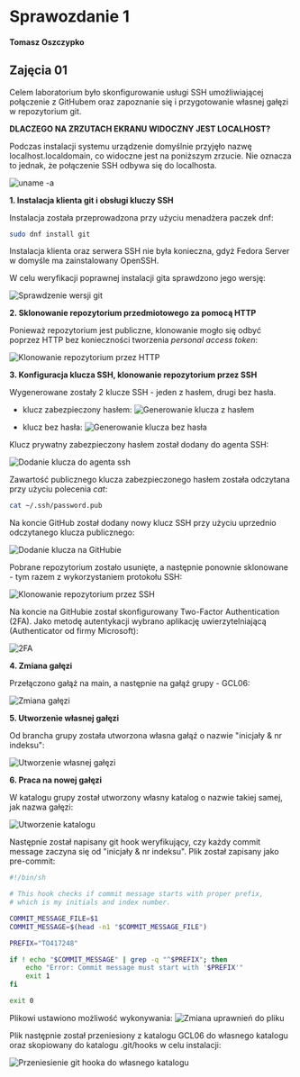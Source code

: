 # Sprawozdanie 1
#### Tomasz Oszczypko

## Zajęcia 01
Celem laboratorium było skonfigurowanie usługi SSH umożliwiającej połączenie z GitHubem oraz zapoznanie się i przygotowanie własnej gałęzi w repozytorium git.

**DLACZEGO NA ZRZUTACH EKRANU WIDOCZNY JEST LOCALHOST?**

Podczas instalacji systemu urządzenie domyślnie przyjęło nazwę localhost.localdomain, co widoczne jest na poniższym zrzucie. Nie oznacza to jednak, że połączenie SSH odbywa się do localhosta.

![uname -a](ss/lab1/0.png)

**1. Instalacja klienta git i obsługi kluczy SSH**

Instalacja została przeprowadzona przy użyciu menadżera paczek dnf:
```bash
sudo dnf install git
```

Instalacja klienta oraz serwera SSH nie była konieczna, gdyż Fedora Server w domyśle ma zainstalowany OpenSSH.

W celu weryfikacji poprawnej instalacji gita sprawdzono jego wersję:

![Sprawdzenie wersji git](ss/lab1/1.png)

**2. Sklonowanie repozytorium przedmiotowego za pomocą HTTP**

Ponieważ repozytorium jest publiczne, klonowanie mogło się odbyć poprzez HTTP bez konieczności tworzenia <i>personal access token</i>:

![Klonowanie repozytorium przez HTTP](ss/lab1/2.png)

**3. Konfiguracja klucza SSH, klonowanie repozytorium przez SSH**

Wygenerowane zostały 2 klucze SSH - jeden z hasłem, drugi bez hasła.

- klucz zabezpieczony hasłem:
![Generowanie klucza z hasłem](ss/lab1/3.png)

- klucz bez hasła:
![Generowanie klucza bez hasła](ss/lab1/4.png)

Klucz prywatny zabezpieczony hasłem został dodany do agenta SSH:

![Dodanie klucza do agenta ssh](ss/lab1/5.png)

Zawartość publicznego klucza zabezpieczonego hasłem została odczytana przy użyciu polecenia <i>cat</i>:
```bash
cat ~/.ssh/password.pub
```

Na koncie GitHub został dodany nowy klucz SSH przy użyciu uprzednio odczytanego klucza publicznego:

![Dodanie klucza na GitHubie](ss/lab1/6.png)

Pobrane repozytorium zostało usunięte, a następnie ponownie sklonowane - tym razem z wykorzystaniem protokołu SSH:

![Klonowanie repozytorium przez SSH](ss/lab1/8.png)

Na koncie na GitHubie został skonfigurowany Two-Factor Authentication (2FA). Jako metodę autentykacji wybrano aplikację uwierzytelniającą (Authenticator od firmy Microsoft):

![2FA](ss/lab1/7.png)

**4. Zmiana gałęzi**

Przełączono gałąż na main, a następnie na gałąź grupy - GCL06:

![Zmiana gałęzi](ss/lab1/9.png)

**5. Utworzenie własnej gałęzi**

Od brancha grupy została utworzona własna gałąź o nazwie "inicjały & nr indeksu":

![Utworzenie własnej gałęzi](ss/lab1/9-i-pol.png)

**6. Praca na nowej gałęzi**

W katalogu grupy został utworzony własny katalog o nazwie takiej samej, jak nazwa gałęzi:

![Utworzenie katalogu](ss/lab1/9-i-75.png)

Następnie został napisany git hook weryfikujący, czy każdy commit message zaczyna się od "inicjały & nr indeksu". Plik został zapisany jako pre-commit:

```bash
#!/bin/sh

# This hook checks if commit message starts with proper prefix,
# which is my initials and index number.

COMMIT_MESSAGE_FILE=$1
COMMIT_MESSAGE=$(head -n1 "$COMMIT_MESSAGE_FILE")

PREFIX="TO417248"

if ! echo "$COMMIT_MESSAGE" | grep -q "^$PREFIX"; then
    echo "Error: Commit message must start with '$PREFIX'"
    exit 1
fi

exit 0
```

Plikowi ustawiono możliwość wykonywania:
![Zmiana uprawnień do pliku](ss/lab1/10-i-pol.png)

Plik następnie został przeniesiony z katalogu GCL06 do własnego katalogu oraz skopiowany do katalogu .git/hooks w celu instalacji:

![Przeniesienie git hooka do własnego katalogu](ss/lab1/12.png)
